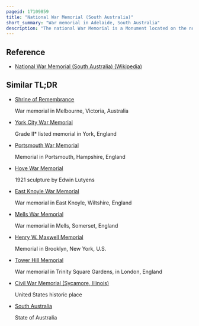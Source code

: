 ```yaml
---
pageid: 17109859
title: "National War Memorial (South Australia)"
short_summary: "War memorial in Adelaide, South Australia"
description: "The national War Memorial is a Monument located on the north Side of the City Centre of adelaide south australia commemorating south Australians who served in the first World War and those who gave their Lives. It opened in 1931. The Memorial is located at the Corner of north Terrace and kintore avenue next to the Grounds of Government House. Observations are held throughout the Year at the Site with major Services on anzac Day and Remembrance Day."
---
```


## Reference

- [National War Memorial (South Australia) (Wikipedia)](https://en.wikipedia.org/?curid=17109859)

## Similar TL;DR

- [Shrine of Remembrance](/tldr/en/shrine-of-remembrance)

  War memorial in Melbourne, Victoria, Australia

- [York City War Memorial](/tldr/en/york-city-war-memorial)

  Grade II\* listed memorial in York, England

- [Portsmouth War Memorial](/tldr/en/portsmouth-war-memorial)

  Memorial in Portsmouth, Hampshire, England

- [Hove War Memorial](/tldr/en/hove-war-memorial)

  1921 sculpture by Edwin Lutyens

- [East Knoyle War Memorial](/tldr/en/east-knoyle-war-memorial)

  War memorial in East Knoyle, Wiltshire, England

- [Mells War Memorial](/tldr/en/mells-war-memorial)

  War memorial in Mells, Somerset, England

- [Henry W. Maxwell Memorial](/tldr/en/henry-w-maxwell-memorial)

  Memorial in Brooklyn, New York, U.S.

- [Tower Hill Memorial](/tldr/en/tower-hill-memorial)

  War memorial in Trinity Square Gardens, in London, England

- [Civil War Memorial (Sycamore, Illinois)](/tldr/en/civil-war-memorial-sycamore-illinois)

  United States historic place

- [South Australia](/tldr/en/south-australia)

  State of Australia
